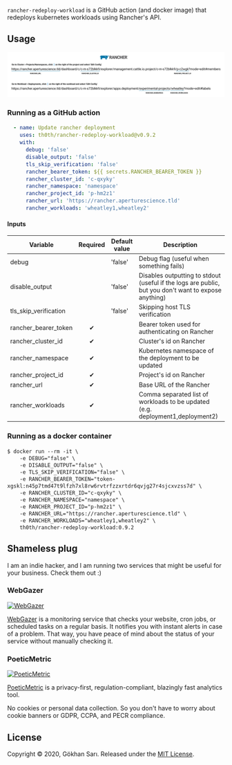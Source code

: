 `rancher-redeploy-workload` is a GitHub action (and docker image) that redeploys kubernetes workloads using Rancher's API.

## Usage

![Hint](hint.png)

### Running as a GitHub action

```yaml
  - name: Update rancher deployment
    uses: th0th/rancher-redeploy-workload@v0.9.2
    with:
      debug: 'false'
      disable_output: 'false'
      tls_skip_verification: 'false'
      rancher_bearer_token: ${{ secrets.RANCHER_BEARER_TOKEN }}
      rancher_cluster_id: 'c-qxyky'
      rancher_namespace: 'namespace'
      rancher_project_id: 'p-hm2z1'
      rancher_url: 'https://rancher.aperturescience.tld'
      rancher_workloads: 'wheatley1,wheatley2'
```

#### Inputs

| Variable              | Required | Default value | Description                                                                                          |
|-----------------------|:--------:|---------------|------------------------------------------------------------------------------------------------------|
| debug                 |          | 'false'       | Debug flag (useful when something fails)                                                             |
| disable_output        |          | 'false'       | Disables outputting to stdout (useful if the logs are public, but you don't want to expose anything) |
| tls_skip_verification |          | 'false'       | Skipping host TLS verification                                                                       |
| rancher_bearer_token  |    ✔     |               | Bearer token used for authenticating on Rancher                                                      |
| rancher_cluster_id    |    ✔     |               | Cluster's id on Rancher                                                                              |
| rancher_namespace     |    ✔     |               | Kubernetes namespace of the deployment to be updated                                                 |
| rancher_project_id    |    ✔     |               | Project's id on Rancher                                                                              |
| rancher_url           |    ✔     |               | Base URL of the Rancher                                                                              |
| rancher_workloads     |    ✔     |               | Comma separated list of workloads to be updated (e.g. deployment1,deployment2)                       |

### Running as a docker container

```shell script
$ docker run --rm -it \
    -e DEBUG="false" \
    -e DISABLE_OUTPUT="false" \
    -e TLS_SKIP_VERIFICATION="false" \
    -e RANCHER_BEARER_TOKEN="token-xgskl:n45p7tmd47t9lfzh7xl8rw6rvtrfzzxrtdr6qvjg27r4sjcxvzss7d" \
    -e RANCHER_CLUSTER_ID="c-qxyky" \
    -e RANCHER_NAMESPACE="namespace" \
    -e RANCHER_PROJECT_ID="p-hm2z1" \
    -e RANCHER_URL="https://rancher.aperturescience.tld" \
    -e RANCHER_WORKLOADS="wheatley1,wheatley2" \
    th0th/rancher-redeploy-workload:0.9.2
```

## Shameless plug

I am an indie hacker, and I am running two services that might be useful for your business. Check them out :)

### WebGazer

[<img alt="WebGazer" src="https://user-images.githubusercontent.com/698079/162474223-f7e819c4-4421-4715-b8a2-819583550036.png" width="256" />](https://www.webgazer.io/?utm_source=github&utm_campaign=rancher-redeploy-workload-readme)

[WebGazer](https://www.webgazer.io/?utm_source=github&utm_campaign=rancher-redeploy-workload-readme) is a monitoring
service that checks your website, cron jobs, or scheduled tasks on a regular basis. It notifies
you with instant alerts in case of a problem. That way, you have peace of mind about the status of your service without
manually checking it.

### PoeticMetric

[<img alt="PoeticMetric" src="https://user-images.githubusercontent.com/698079/162474946-7c4565ba-5097-4a42-8821-d087e6f56a5d.png" width="256" />](https://www.poeticmetric.com/?utm_source=github&utm_campaign=rancher-redeploy-workload-readme)

[PoeticMetric](https://www.poeticmetric.com/?utm_source=github&utm_campaign=rancher-redeploy-workload-readme) is a
privacy-first, regulation-compliant, blazingly fast analytics tool.

No cookies or personal data collection. So you don't have to worry about cookie banners or GDPR, CCPA, and PECR
compliance.

## License

Copyright © 2020, Gökhan Sarı. Released under the [MIT License](LICENSE).
